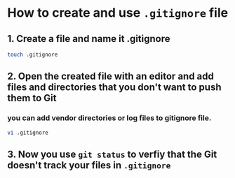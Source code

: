 # How to create and use `.gitignore` file
## 1. Create a file and name it .gitignore
```bash
touch .gitignore
```
## 2. Open the created file with an editor and add files and directories that you don't want to push them to Git
### you can add vendor directories or log files to gitignore file.
```bash
vi .gitignore
```
## 3. Now you use `git status` to verfiy that the Git doesn't track your files in `.gitignore`

